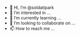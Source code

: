 - 👋 Hi, I’m @soldatipark
- 👀 I’m interested in ...
- 🌱 I’m currently learning ...
- 💞️ I’m looking to collaborate on ...
- 📫 How to reach me ...

<!---
soldatipark/soldatipark is a ✨ special ✨ repository because its `README.md` (this file) appears on your GitHub profile.
You can click the Preview link to take a look at your changes.
--->
